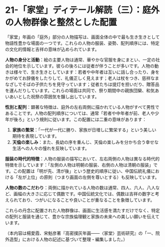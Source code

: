 # 21-「家堂」ディテール解読（三）：庭外の人物群像と整然とした配置

「家堂」年画の「庭外」部分の人物描写は、画面全体の中で最も生き生きとして物語性豊かな場面の一つです。これらの人物の服装、姿勢、配列順序には、特定の文化的情報と吉祥の意味が込められています。

**人物の身分と活動**：絵の主要人物は通常、華やかな官服を身にまとい、一定の社会的地位を示しています。彼らの後ろには従者が伴うことが多いです。人物の動きは様々で、生き生きとしています：若者や中年者は互いに話し合ったり、身をかがめてお辞儀をしたりして、礼儀正しく見えます；老人は杖をつき、慈祥なまなざしでそばの子供たちを見守っています；従者たちは提灯を担いだり、贈答品を運んだりしています。これらの場面は共同で、祭り期間中の親族団欒、和気あいあいとした祝祭の雰囲気を醸し出しています。

**性別と配列**：顕著な特徴は、庭外の左右両側に描かれている人物がすべて男性であることです。人物の配列順序については、通常「若者や中年者が前、老人や少年が後ろ」という規則に従います。この配置には二重の意味があります：
1. **家族の繁栄**：「一代が一代に勝り、家族が日増しに繁栄する」という美しい期待を表現しています。
2. **天倫の楽しみ**：また、長幼の序を重んじ、天倫の楽しみを分かち合う幸せな生活への人々の憧れを反映しています。

**服装の時代的特徴**：人物の服装の描写において、左右両側の人物は異なる時代的特徴を示しています：「左側の人物は明朝の服装、右側の人物は清朝の服装」です。この配置は「明が先、清が後」という歴史的順序に従い、中国伝統礼儀における「左が上位」の原則（つまり画面の左側を尊いとする）も反映しています。

**人物の数のこだわり**：両側に描かれている人物の数は通常、四人、六人、八人など、画幅の大きさに応じて偶数です。中国伝統文化では、偶数は吉祥の数字と考えられており、つがいになることや良いことが重なることを象徴しています。

これらの丹念に配置された人物群像は、画面に生活感を満たすだけでなく、特定の配列と服装を通じて、豊かな宗族倫理観と家族の未来への美しい願いを伝えています。

（本内容は楊愛霞、宋魁彦著『高密撲灰年画——〈家堂〉芸術研究』の「一、院外造型」における人物の記述に基づいて整理・編集しました。）